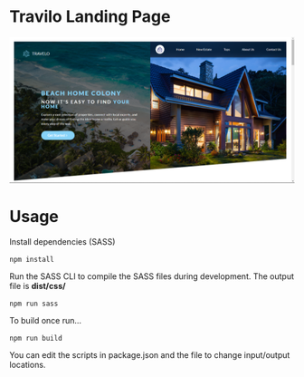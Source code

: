 # Travilo Landing Page

![Alt text](/dist/img/screen.png?raw=true)

# Usage

Install dependencies (SASS)

```
npm install
```

Run the SASS CLI to compile the SASS files during development. The output file is **dist/css/**

```
npm run sass
```

To build once run...

```
npm run build
```

You can edit the scripts in package.json and the file to change input/output locations.
